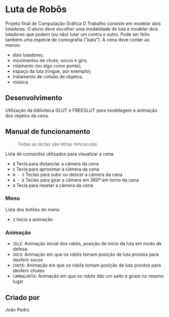 # Luta de Robôs

Projeto final de Computação Gráfica
O Trabalho consiste em modelar dois lutadores. O aluno deve escolher uma modalidade de luta
e modelar dois lutadores que podem (ou não) lutar um contra o outro.
Pode ser feito também uma espécie de coreografia ("kata").
A cena deve conter ao menos:

-   dois lutadores;
-   movimentos de chute, socos e giro;
-   rolamento (ou algo como ponte);
-   espaço da luta (ringue, por exemplo);
-   tratamento de colisão de objetos;
-   música.

## Desenvolvimento

Utilização da biblioteca GLUT e FREEGLUT para modelagem e animação dos objetos da cena.

## Manual de funcionamento
> Todas as teclas são letras minúsculas

Lista de comandos utilizados para visualizar a cena:

-   `Q` Tecla para distanciar a câmera da cena
-   `E` Tecla para aproximar a câmera da cena
-   `W - S` Teclas para subir ou descer a câmera da cena
-   `A - D` Teclas para girar a câmera em 360º em torno da cena
-   `O` Tecla para resetar a câmera da cena

### Menu

Lista dos botões do menu

-   `2` Inicia a animação

### Animação

-   `IDLE`: Animação inicial dos robôs, posição de início da luta em modo de defesa.
-   `SOCO`: Animação em que os robôs tomam posição de luta prontos para desferir socos
-   `CHUTE`: Animação em que os robôs tomam posição de luta prontos para desferir chutes
-   `CAMBALHOTA`: Animação em que os robôs dão um salto e giram no mesmo lugar

## Criado por

João Pedro

